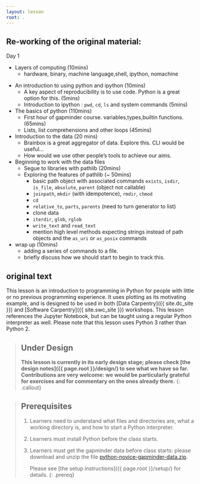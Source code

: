 ```yaml
---
layout: lesson
root: .
---
```

## Re-working of the original material:  

Day 1
* Layers of computing (10mins)
    * hardware, binary, machine language,shell, ipython, nomachine
<!-- all python stuff until data is 120mins -->
* An introduction to using python and ipython (10mins)
    * A key aspect of reproducibility is to use code. Python is a great option for this. (5mins)
    * Introduction to ipython : `pwd`, `cd`, `ls` and system commands (5mins)
* The basics of python (110mins)    
    * First hour of gapminder course. variables,types,builtin functions. (65mins)
    * Lists, list comprehensions and other loops (45mins)
* Introduction to the data (20 mins)
    * Brainbox is a great aggregator of data. Explore this. CLI would be useful...
    * How would we use other people’s tools to achieve our aims.
* Beginning to work with the data files
    * Segue to libraries with pathlib (20mins)
    * Exploring the features of pathlib (~ 50mins)
        * basic path object with associated commands `exists`, `isdir`, `is_file`, `absolute`, `parent` (object not callable)
        * `joinpath`, `mkdir` (with idempotence), `rmdir`, `chmod`
        * `cd`
        * `relative_to`, `parts`, `parents` (need to turn generator to list)
        * clone data
        * `iterdir`, `glob`, `rglob`
        * `write_text` and `read_text`
        * mention high level methods expecting strings instead of path objects and the `as_uri` or `as_posix` commands
* wrap up (10mins)
    * adding a series of commands to a file.
    * briefly discuss how we should start to begin to track this.
    


## original text

This lesson is an introduction to programming in Python
for people with little or no previous programming experience.
It uses plotting as its motivating example,
and is designed to be used in both [Data Carpentry]({{ site.dc_site }})
and [Software Carpentry]({{ site.swc_site }}) workshops.
This lesson references the Jupyter Notebook,
but can be taught using a regular Python interpreter as well.
Please note that this lesson uses Python 3 rather than Python 2.

> ## Under Design
>
> **This lesson is currently in its early design stage;
> please check [the design notes]({{ page.root }}/design/)
> to see what we have so far.
> Contributions are very welcome:
> we would be particularly grateful for exercises
> and for commentary on the ones already there.**
{: .callout}

> ## Prerequisites
>
> 1.  Learners need to understand what files and directories are,
>     what a working directory is,
>     and how to start a Python interpreter.
>
> 2. Learners must install Python before the class starts.
>
> 3. Learners must get the gapminder data before class starts:
>    please download and unzip the file 
>    [python-novice-gapminder-data.zip]({{page.root}}/files/python-novice-gapminder-data.zip).
>
>    Please see [the setup instructions]({{ page.root }}/setup/)
>    for details.
{: .prereq}
